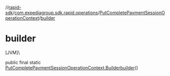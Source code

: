 //[rapid-sdk](../../../index.md)/[com.expediagroup.sdk.rapid.operations](../index.md)/[PutCompletePaymentSessionOperationContext](index.md)/[builder](builder.md)

# builder

[JVM]\

public final static [PutCompletePaymentSessionOperationContext.Builder](-builder/index.md)[builder](builder.md)()
